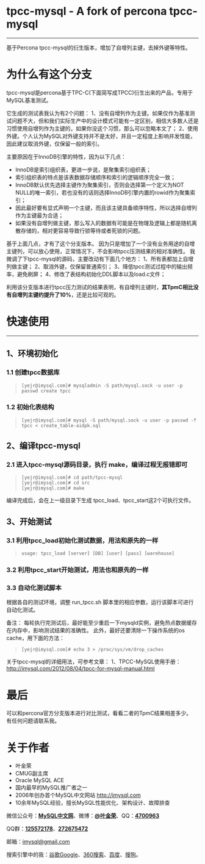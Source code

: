 # tpcc-mysql - A fork of percona tpcc-mysql
---
基于Percona tpcc-mysql的衍生版本，增加了自增列主键，去掉外键等特性。


# 为什么有这个分支
tpcc-mysql是percona基于TPC-C(下面简写成TPCC)衍生出来的产品，专用于MySQL基准测试。

它生成的测试表我认为有2个问题：
1、没有自增列作为主键。如果仅作为基准测试问题不大，但和我们实际生产中的设计模式可能有一定区别，相信大多数人还是习惯使用自增列作为主键的，如果你没这个习惯，那么可以忽略本文了；
2、使用外键。个人认为MySQL对外键支持并不是太好，并且一定程度上影响并发性能，因此建议取消外键，仅保留一般的索引。

主要原因在于InnoDB引擎的特性，因为以下几点：
* InnoDB是索引组织表，更进一步说，是聚集索引组织表；
* 索引组织表的特点是该表数据存储顺序和索引的逻辑顺序完全一致；
* InnoDB默认优先选择主键作为聚集索引，否则会选择第一个定义为NOT NULL的唯一索引，若也没有的话则选择InnoDB引擎内置的rowid作为聚集索引；
* 因此最好要有显式声明一个主键，而且该主键具备顺序特性，所以选择自增列作为主键最为合适；
* 如果没有自增列做主键，那么写入的数据有可能是在物理及逻辑上都是随机离散存储的，相对更容易导致行锁等待或者死锁的问题。

基于上面几点，才有了这个分支版本。
因为只是增加了一个没有业务用途的自增主键列，可以放心使用，正常情况下，不会影响tpcc压测结果的相对准确性。
我微调了下tpcc-mysql的源码，主要改动有下面几个地方：
1、所有表都加上自增列做主键；
2、取消外键，仅保留普通索引；
3、降低tpcc测试过程中的输出频率，避免刷屏；
4、修改了表结构初始化DDL脚本以及load.c文件；

利用该分支版本进行tpcc压力测试的结果表明，有自增列主键时，**其TpmC相比没有自增列主键约提升了10%**，还是比较可观的。


# 快速使用
---

## 1、环境初始化
### 1.1 创建tpcc数据库
>     [yejr@imysql.com]# mysqladmin -S path/mysql.sock -u user -p passwd create tpcc

### 1.2 初始化表结构
>     [yejr@imysql.com]# mysql -S path/mysql.sock -u user -p passwd -f tpcc < create_table-aidpk.sql

## 2、编译tpcc-mysql
### 2.1 进入tpcc-mysql源码目录，执行 make，编译过程无报错即可
>     [yejr@imysql.com]# cd path/tpcc-mysql
>     [yejr@imysql.com]# cd src
>     [yejr@imysql.com]# make

编译完成后，会在上一级目录下生成 tpcc_load、tpcc_start这2个可执行文件。


## 3、开始测试
### 3.1 利用tpcc_load初始化测试数据，用法和原先的一样
>     usage: tpcc_load [server] [DB] [user] [pass] [warehouse]

### 3.2 利用tpcc_start开始测试，用法也和原先的一样

### 3.3 自动化测试脚本
根据各自的测试环境，调整 run_tpcc.sh 脚本里的相应参数，运行该脚本可进行自动化测试。

备注：
每轮执行完测试后，最好能至少重启一下mysqld实例，避免热点数据缓存在内存中，影响测试结果的准确性。
此外，最好还要清除一下操作系统的os cache，用下面的方法：
>     [yejr@imysql.com]# echo 3 > /proc/sys/vm/drop_caches

关于tpcc-mysql的详细用法，可参考文章：
1、TPCC-MySQL使用手册：http://imysql.com/2012/08/04/tpcc-for-mysql-manual.html

最后
=======
可以和percona官方分支版本进行对比测试，看看二者的TpmC结果相差多少。<br />
有任何问题请联系我。<br />

# 关于作者
* 叶金荣
* CMUG副主席
* Oracle MySQL ACE
* 国内最早的MySQL推广者之一
* 2006年创办首个MySQL中文网站 http://imysql.com	
* 10余年MySQL经验，擅长MySQL性能优化、架构设计、故障排查


微信公众号：<strong><span style="color: #000000;"><a title="MySQL中文网微信公众号" href="http://weixin.sogou.com/weixin?query=MySQL%E4%B8%AD%E6%96%87%E7%BD%91&amp;_asf=www.sogou.com&amp;_ast=1412034599&amp;w=01019900&amp;p=40040100&amp;ie=utf8&amp;type=2&amp;sut=3805&amp;sst0=1412034598512&amp;lkt=5%2C1412034594859%2C1412034595433">MySQL中文网</a></span></strong>、微博：<strong><span style="color: #000000;"><a href="http://weibo.com/yejinrong">@叶金荣</a></span></strong>、QQ：<strong><a href="tencent://message/?uin=4700963&amp;Site=叶金荣&amp;Menu=yes">4700963</a></strong>

QQ群：<strong><a href="http://shang.qq.com/wpa/qunwpa?idkey=20035ccbe9967180cee2acf170029527c8638f962047ec49774f6b0fe978d265" target="_blank">125572178</a></strong>、<strong><a href="http://shang.qq.com/wpa/qunwpa?idkey=58a42571a4d9fffa338516723d1caec545af3d073438acb434f47ebbb7b2ba54" target="_blank">272675472</a></strong>

邮箱：<a href="mailto:imysql@gmail.com?subject=关于MySQL技术咨询">imysql@gmail.com</a>

搜索引擎中的我：<a title="搜素引擎中的我：谷歌Google" href="https://www.google.com.hk/search?q=MySQL+叶金荣&amp;oq=MySQL+叶金荣" target="_blank">谷歌Google</a>、<a title="搜素引擎中的我：360搜索" href="http://www.so.com/s?q=MySQL+叶金荣" target="_blank">360搜索</a>、<a title="搜素引擎中的我：百度" href="http://www.baidu.com/#wd=MySQL+叶金荣" target="_blank">百度</a>、<a title="搜素引擎中的我：搜狗" href="http://www.sogou.com/web?query=MySQL+叶金荣" target="_blank">搜狗</a>。
